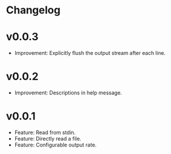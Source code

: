 # Changelog

# v0.0.3
* Improvement: Explicitly flush the output stream after each line.

# v0.0.2
* Improvement: Descriptions in help message.

# v0.0.1
* Feature: Read from stdin.
* Feature: Directly read a file.
* Feature: Configurable output rate.
